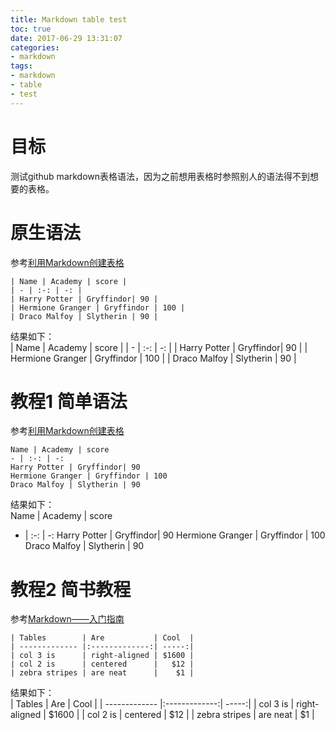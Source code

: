 ```yaml
---
title: Markdown table test
toc: true
date: 2017-06-29 13:31:07
categories:
- markdown
tags:
- markdown
- table
- test
---
```


# 目标
测试github markdown表格语法，因为之前想用表格时参照别人的语法得不到想要的表格。

# 原生语法
参考[利用Markdown创建表格](http://blog.csdn.net/tuxingchen6/article/details/55222951)
```
| Name | Academy | score | 
| - | :-: | -: | 
| Harry Potter | Gryffindor| 90 | 
| Hermione Granger | Gryffindor | 100 | 
| Draco Malfoy | Slytherin | 90 |
```
结果如下：  
| Name | Academy | score | 
| - | :-: | -: | 
| Harry Potter | Gryffindor| 90 | 
| Hermione Granger | Gryffindor | 100 | 
| Draco Malfoy | Slytherin | 90 |

# 教程1 简单语法
参考[利用Markdown创建表格](http://blog.csdn.net/tuxingchen6/article/details/55222951)
```
Name | Academy | score 
- | :-: | -: 
Harry Potter | Gryffindor| 90 
Hermione Granger | Gryffindor | 100 
Draco Malfoy | Slytherin | 90
```
结果如下：  
Name | Academy | score 
- | :-: | -: 
Harry Potter | Gryffindor| 90 
Hermione Granger | Gryffindor | 100 
Draco Malfoy | Slytherin | 90

# 教程2 简书教程
参考[Markdown——入门指南](http://www.jianshu.com/p/1e402922ee32/)
```
| Tables        | Are           | Cool  |
| ------------- |:-------------:| -----:|
| col 3 is      | right-aligned | $1600 |
| col 2 is      | centered      |   $12 |
| zebra stripes | are neat      |    $1 |
```
结果如下：  
| Tables        | Are           | Cool  |
| ------------- |:-------------:| -----:|
| col 3 is      | right-aligned | $1600 |
| col 2 is      | centered      |   $12 |
| zebra stripes | are neat      |    $1 |
